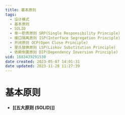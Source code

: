 ```yaml
---
title: 基本原则
tags: 
  - 设计模式
  - 基本原则
  - SOLID
  - 单一职责原则 SRP(Single Responsibility Principle)
  - 接口隔离原则 ISP(Interface Segregation Principle)
  - 开闭原则 OCP(Open Close Principle)
  - 里氏替换原则 LSP(Liskov Substitution Principle)
  - 依赖倒置原则 DIP(Dependency Inversion Principle)
uid: 1683439291530
date created: 2023-05-07 14:01:31
date updated: 2023-11-28 11:27:39
---
```


# 基本原则

- **[[五大原则 (SOLID)]]**
